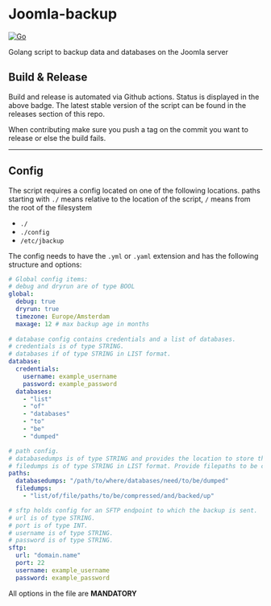 # Joomla-backup 
[![Go](https://github.com/AnimeNL/joomla-backup/actions/workflows/go.yml/badge.svg)](https://github.com/AnimeNL/joomla-backup/actions/workflows/go.yml)

Golang script to backup data and databases on the Joomla server

## Build & Release
Build and release is automated via Github actions. Status is displayed in the above badge. 
The latest stable version of the script can be found in the releases section of this repo.

When contributing make sure you push a tag on the commit you want to release or else the build fails.

---
## Config
The script requires a config located on one of the following locations. paths starting with `./` means relative to the location of the script, `/` means from the root of the filesystem
* `./`
* `./config`
* `/etc/jbackup`

The config needs to have the `.yml` or `.yaml` extension and has the following structure and options: 
```yaml
# Global config items: 
# debug and dryrun are of type BOOL
global: 
  debug: true
  dryrun: true
  timezone: Europe/Amsterdam
  maxage: 12 # max backup age in months
  
# database config contains credentials and a list of databases.
# credentials is of type STRING.
# databases if of type STRING in LIST format.
database:
  credentials: 
    username: example_username
    password: example_password
  databases:
    - "list"
    - "of"
    - "databases"
    - "to"
    - "be"
    - "dumped"

# path config.
# databasedumps is of type STRING and provides the location to store the dumps.
# filedumps is of type STRING in LIST format. Provide filepaths to be compressed and added to the backup.
paths:
  databasedumps: "/path/to/where/databases/need/to/be/dumped"
  filedumps: 
    - "list/of/file/paths/to/be/compressed/and/backed/up"

# sftp holds config for an SFTP endpoint to which the backup is sent.
# url is of type STRING.
# port is of type INT.
# username is of type STRING.
# password is of type STRING.
sftp:
  url: "domain.name"
  port: 22
  username: example_username
  password: example_password
```
All options in the file are **MANDATORY**
